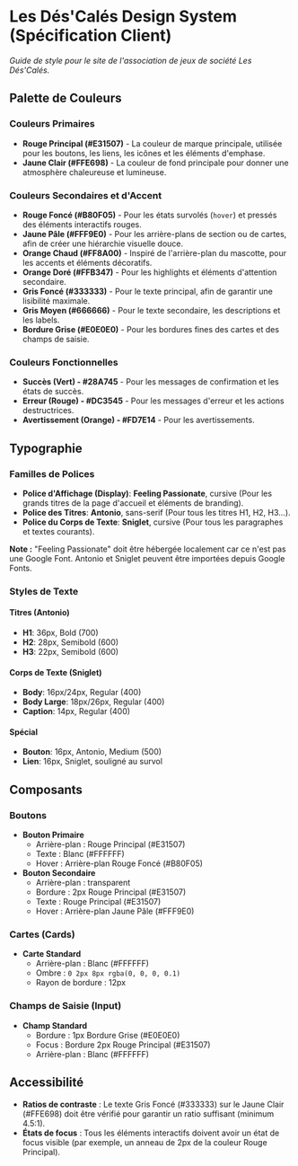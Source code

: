 # Les Dés'Calés Design System (Spécification Client)

_Guide de style pour le site de l'association de jeux de société Les Dés'Calés._

## Palette de Couleurs

### Couleurs Primaires

- **Rouge Principal (#E31507)** - La couleur de marque principale, utilisée pour les boutons, les liens, les icônes et les éléments d'emphase.
- **Jaune Clair (#FFE698)** - La couleur de fond principale pour donner une atmosphère chaleureuse et lumineuse.

### Couleurs Secondaires et d'Accent

- **Rouge Foncé (#B80F05)** - Pour les états survolés (`hover`) et pressés des éléments interactifs rouges.
- **Jaune Pâle (#FFF9E0)** - Pour les arrière-plans de section ou de cartes, afin de créer une hiérarchie visuelle douce.
- **Orange Chaud (#FF8A00)** - Inspiré de l'arrière-plan du mascotte, pour les accents et éléments décoratifs.
- **Orange Doré (#FFB347)** - Pour les highlights et éléments d'attention secondaire.
- **Gris Foncé (#333333)** - Pour le texte principal, afin de garantir une lisibilité maximale.
- **Gris Moyen (#666666)** - Pour le texte secondaire, les descriptions et les labels.
- **Bordure Grise (#E0E0E0)** - Pour les bordures fines des cartes et des champs de saisie.

### Couleurs Fonctionnelles

- **Succès (Vert) - #28A745** - Pour les messages de confirmation et les états de succès.
- **Erreur (Rouge) - #DC3545** - Pour les messages d'erreur et les actions destructrices.
- **Avertissement (Orange) - #FD7E14** - Pour les avertissements.

## Typographie

### Familles de Polices

- **Police d'Affichage (Display)**: **Feeling Passionate**, cursive (Pour les grands titres de la page d'accueil et éléments de branding).
- **Police des Titres**: **Antonio**, sans-serif (Pour tous les titres H1, H2, H3...).
- **Police du Corps de Texte**: **Sniglet**, cursive (Pour tous les paragraphes et textes courants).

**Note :** "Feeling Passionate" doit être hébergée localement car ce n'est pas une Google Font. Antonio et Sniglet peuvent être importées depuis Google Fonts.

### Styles de Texte

#### Titres (Antonio)

- **H1**: 36px, Bold (700)
- **H2**: 28px, Semibold (600)
- **H3**: 22px, Semibold (600)

#### Corps de Texte (Sniglet)

- **Body**: 16px/24px, Regular (400)
- **Body Large**: 18px/26px, Regular (400)
- **Caption**: 14px, Regular (400)

#### Spécial

- **Bouton**: 16px, Antonio, Medium (500)
- **Lien**: 16px, Sniglet, souligné au survol

## Composants

### Boutons

- **Bouton Primaire**
  - Arrière-plan : Rouge Principal (#E31507)
  - Texte : Blanc (#FFFFFF)
  - Hover : Arrière-plan Rouge Foncé (#B80F05)
- **Bouton Secondaire**
  - Arrière-plan : transparent
  - Bordure : 2px Rouge Principal (#E31507)
  - Texte : Rouge Principal (#E31507)
  - Hover : Arrière-plan Jaune Pâle (#FFF9E0)

### Cartes (Cards)

- **Carte Standard**
  - Arrière-plan : Blanc (#FFFFFF)
  - Ombre : `0 2px 8px rgba(0, 0, 0, 0.1)`
  - Rayon de bordure : 12px

### Champs de Saisie (Input)

- **Champ Standard**
  - Bordure : 1px Bordure Grise (#E0E0E0)
  - Focus : Bordure 2px Rouge Principal (#E31507)
  - Arrière-plan : Blanc (#FFFFFF)

## Accessibilité

- **Ratios de contraste** : Le texte Gris Foncé (#333333) sur le Jaune Clair (#FFE698) doit être vérifié pour garantir un ratio suffisant (minimum 4.5:1).
- **États de focus** : Tous les éléments interactifs doivent avoir un état de focus visible (par exemple, un anneau de 2px de la couleur Rouge Principal).
